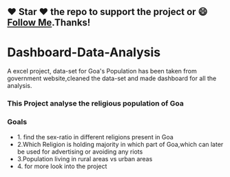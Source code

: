 #### 
## :heart: Star :heart: the repo to support the project or :smile:[Follow Me](https://github.com/kanchan0).Thanks!

# Dashboard-Data-Analysis
A excel project, data-set for Goa's Population has been taken from government website,cleaned the data-set and made dashboard for all the analysis.


### This Project analyse the religious population of Goa 
### Goals

<ul> 
<li>1. find the sex-ratio in different religions present in Goa </li>
<li>2.Which Religion is holding majority in which part of Goa,which can later be used for advertising or avoiding any riots </li>
<li>3.Population living in rural areas vs urban areas </li>
<li>4. for more look into the project </li>
</ul> 
</li>
